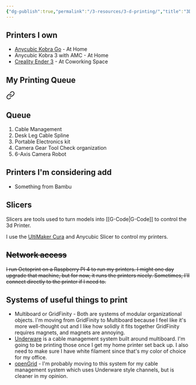 ```yaml
---
{"dg-publish":true,"permalink":"/3-resources/3-d-printing/","title":"3D Printing","tags":["📍_MOC","🔧_Technical","📥_New"],"updated":"2025-10-20T07:43:26.521-07:00"}
---
```


## Printers I own
- [Anycubic Kobra Go](https://wiki.anycubic.com/en/fdm-3d-printer/kobra-go) - At Home
- Anycubic Kobra 3 with AMC - At Home
- [Creality Ender 3](https://www.creality.com/products/ender-3-3d-printer) - At Coworking Space

## My Printing Queue


<div class="transclusion internal-embed is-loaded"><a class="markdown-embed-link" href="/3-resources/creative-coding/3-d-printing-work-queue/#queue" aria-label="Open link"><svg xmlns="http://www.w3.org/2000/svg" width="24" height="24" viewBox="0 0 24 24" fill="none" stroke="currentColor" stroke-width="2" stroke-linecap="round" stroke-linejoin="round" class="svg-icon lucide-link"><path d="M10 13a5 5 0 0 0 7.54.54l3-3a5 5 0 0 0-7.07-7.07l-1.72 1.71"></path><path d="M14 11a5 5 0 0 0-7.54-.54l-3 3a5 5 0 0 0 7.07 7.07l1.71-1.71"></path></svg></a><div class="markdown-embed">



## Queue

1. Cable Management
2. Desk Leg Cable Spline
3. Portable Electronics kit
4. Camera Gear Tool Check organization
5. 6-Axis Camera Robot


</div></div>


## Printers I'm considering add
- Something from Bambu

## Slicers
Slicers are tools used to turn models into [[G-Code\|G-Code]] to control the 3d Printer.

I use the [UltiMaker Cura](https://ultimaker.com/software/ultimaker-cura/) and Anycubic Slicer to control my printers.

## ~~Network access~~
~~I run Octoprint on a Raspberry PI 4 to run my printers. I might one day upgrade that machine, but for now, it runs the printers nicely. Sometimes, I'll connect directly to the printer if I need to.~~

## Systems of useful things to print
- Multiboard or GridFinity - Both are systems of modular organizational objects. I'm moving from GridFinity to Multiboard because I feel like it's more well-thought out and I like how solidly it fits together GridFinity requires magnets, and magnets are annoying.
- [Underware](https://www.printables.com/model/941161-underware-the-ultimate-cable-management-solution) is a cable management system built around multiboard. I'm going to be printing those once I get my home printer set back up. I also need to make sure I have white filament since that's my color of choice for my office.
- [openGrid](https://www.printables.com/model/1214361-opengrid-walldesk-mounting-framework-and-ecosystem/files) - I'm probably moving to this system for my cable management system which uses Underware style channels, but is cleaner in my opinion.